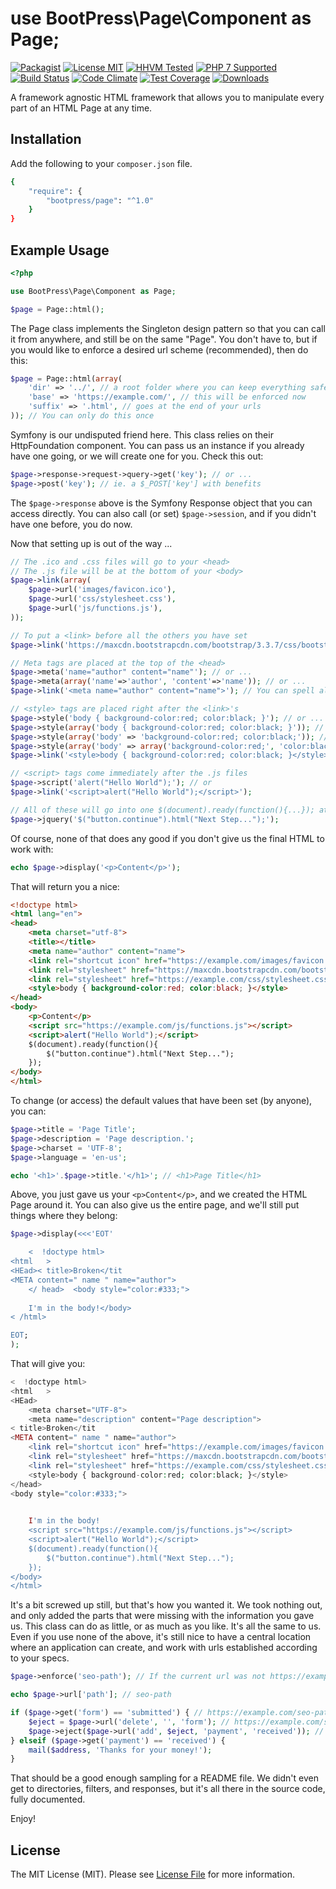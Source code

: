 # use BootPress\Page\Component as Page;

[![Packagist](https://img.shields.io/packagist/v/bootpress/page.svg?style=flat-square&label=Packagist)](https://packagist.org/packages/bootpress/page)
[![License MIT](https://img.shields.io/badge/License-MIT-blue.svg?style=flat-square)](LICENSE.md)
[![HHVM Tested](https://img.shields.io/badge/HHVM-Tested-8892bf.svg?style=flat-square)](https://travis-ci.org/Kylob/Page)
[![PHP 7 Supported](https://img.shields.io/badge/PHP%207-Supported-8892bf.svg?style=flat-square)](https://travis-ci.org/Kylob/Page)
[![Build Status](https://img.shields.io/travis/Kylob/Page/master.svg?style=flat-square)](https://travis-ci.org/Kylob/Page)
[![Code Climate](https://img.shields.io/codeclimate/github/Kylob/Page.svg?style=flat-square)](https://codeclimate.com/github/Kylob/Page)
[![Test Coverage](https://img.shields.io/codeclimate/coverage/github/Kylob/Page.svg?style=flat-square)](https://codeclimate.com/github/Kylob/Page/coverage)
[![Downloads](https://img.shields.io/packagist/dt/bootpress/page.svg?style=flat-square&maxAge=3600)](https://packagist.org/packages/bootpress/page)

A framework agnostic HTML framework that allows you to manipulate every part of an HTML Page at any time.

## Installation

Add the following to your ``composer.json`` file.

``` bash
{
    "require": {
        "bootpress/page": "^1.0"
    }
}
```

## Example Usage

``` php
<?php

use BootPress\Page\Component as Page;

$page = Page::html();
```

The Page class implements the Singleton design pattern so that you can call it from anywhere, and still be on the same "Page".  You don't have to, but if you would like to enforce a desired url scheme (recommended), then do this:

``` php
$page = Page::html(array(
    'dir' => '../', // a root folder where you can keep everything safe and sound
    'base' => 'https://example.com/', // this will be enforced now
    'suffix' => '.html', // goes at the end of your urls
)); // You can only do this once
```

Symfony is our undisputed friend here.  This class relies on their HttpFoundation component.  You can pass us an instance if you already have one going, or we will create one for you.  Check this out:

```php
$page->response->request->query->get('key'); // or ...
$page->post('key'); // ie. a $_POST['key'] with benefits
```

The ``$page->response`` above is the Symfony Response object that you can access directly.  You can also call (or set) ``$page->session``, and if you didn't have one before, you do now.

Now that setting up is out of the way ...

``` php
// The .ico and .css files will go to your <head>
// The .js file will be at the bottom of your <body>
$page->link(array(
    $page->url('images/favicon.ico'),
    $page->url('css/stylesheet.css'),
    $page->url('js/functions.js'),
));

// To put a <link> before all the others you have set
$page->link('https://maxcdn.bootstrapcdn.com/bootstrap/3.3.7/css/bootstrap.min.css', 'prepend');

// Meta tags are placed at the top of the <head>
$page->meta('name="author" content="name"'); // or ...
$page->meta(array('name'=>'author', 'content'=>'name')); // or ...
$page->link('<meta name="author" content="name">'); // You can spell all these tags out with the link method

// <style> tags are placed right after the <link>'s
$page->style('body { background-color:red; color:black; }'); // or ...
$page->style(array('body { background-color:red; color:black; }')); // or ...
$page->style(array('body' => 'background-color:red; color:black;')); // or ...
$page->style(array('body' => array('background-color:red;', 'color:black;'))); // or ...
$page->link('<style>body { background-color:red; color:black; }</style>');

// <script> tags come immediately after the .js files
$page->script('alert("Hello World");'); // or
$page->link('<script>alert("Hello World");</script>');

// All of these will go into one $(document).ready(function(){...}); at the bottom of your page
$page->jquery('$("button.continue").html("Next Step...");');
```

Of course, none of that does any good if you don't give us the final HTML to work with:

``` php
echo $page->display('<p>Content</p>');
```

That will return you a nice:

``` html
<!doctype html>
<html lang="en">
<head>
    <meta charset="utf-8">
    <title></title>
    <meta name="author" content="name">
    <link rel="shortcut icon" href="https://example.com/images/favicon.ico">
    <link rel="stylesheet" href="https://maxcdn.bootstrapcdn.com/bootstrap/3.3.7/css/bootstrap.min.css">
    <link rel="stylesheet" href="https://example.com/css/stylesheet.css">
    <style>body { background-color:red; color:black; }</style>
</head>
<body>
    <p>Content</p>
    <script src="https://example.com/js/functions.js"></script>
    <script>alert("Hello World");</script>
    $(document).ready(function(){
        $("button.continue").html("Next Step...");
    });
</body>
</html>
```

To change (or access) the default values that have been set (by anyone), you can:

``` php
$page->title = 'Page Title';
$page->description = 'Page description.';
$page->charset = 'UTF-8';
$page->language = 'en-us';

echo '<h1>'.$page->title.'</h1>'; // <h1>Page Title</h1>
```

Above, you just gave us your ``<p>Content</p>``, and we created the HTML Page around it.  You can also give us the entire page, and we'll still put things where they belong:

``` php
$page->display(<<<'EOT'

	<  !doctype html>
<html   >
<HEad>< title>Broken</tit
<META content=" name " name="author">
	</ head>  <body style="color:#333;">
	
	I'm in the body!</body>
< /html>

EOT;
);
```

That will give you:

``` php
<  !doctype html>
<html   >
<HEad>
    <meta charset="UTF-8">
    <meta name="description" content="Page description">
< title>Broken</tit
<META content=" name " name="author">
    <link rel="shortcut icon" href="https://example.com/images/favicon.ico">
    <link rel="stylesheet" href="https://maxcdn.bootstrapcdn.com/bootstrap/3.3.7/css/bootstrap.min.css">
    <link rel="stylesheet" href="https://example.com/css/stylesheet.css">
    <style>body { background-color:red; color:black; }</style>
</head>
<body style="color:#333;">

	
	I'm in the body!
    <script src="https://example.com/js/functions.js"></script>
    <script>alert("Hello World");</script>
    $(document).ready(function(){
        $("button.continue").html("Next Step...");
    });
</body>
</html>
```

It's a bit screwed up still, but that's how you wanted it.  We took nothing out, and only added the parts that were missing with the information you gave us.  This class can do as little, or as much as you like.  It's all the same to us.  Even if you use none of the above, it's still nice to have a central location where an application can create, and work with urls established according to your specs.

``` php
$page->enforce('seo-path'); // If the current url was not https://example.com/seo-path.html, it is now.

echo $page->url['path']; // seo-path

if ($page->get('form') == 'submitted') { // https://example.com/seo-path.html?form=submitted
    $eject = $page->url('delete', '', 'form'); // https://example.com/seo-path.html
    $page->eject($page->url('add', $eject, 'payment', 'received')); // go now to https://example.com/seo-path.html?payment=received
} elseif ($page->get('payment') == 'received') {
    mail($address, 'Thanks for your money!');
}
```

That should be a good enough sampling for a README file.  We didn't even get to directories, filters, and responses, but it's all there in the source code, fully documented.

Enjoy!


## License

The MIT License (MIT). Please see [License File](LICENSE.md) for more information.
